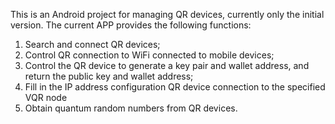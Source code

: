 This is an Android project for managing QR devices, currently only the initial version.
The current APP provides the following functions:
1. Search and connect QR devices;
2. Control QR connection to WiFi connected to mobile devices;
3. Control the QR device to generate a key pair and wallet address, and return the public key and wallet address;
4. Fill in the IP address configuration QR device connection to the specified VQR node
5. Obtain quantum random numbers from QR devices.
